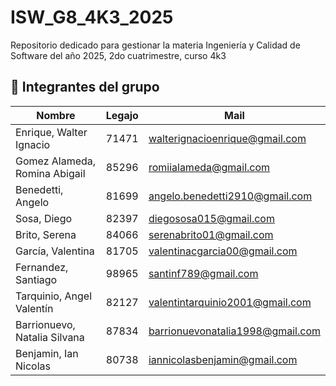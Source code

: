 # ISW_G8_4K3_2025
Repositorio dedicado para gestionar la materia Ingeniería y Calidad de Software del año 2025, 2do cuatrimestre, curso 4k3

## 📝 Integrantes del grupo
| Nombre | Legajo | Mail
| ------------ | ------------ | ------------ |  
| Enrique, Walter Ignacio | 71471 | walterignacioenrique@gmail.com |
| Gomez Alameda, Romina Abigail | 85296 | romiialameda@gmail.com | 
| Benedetti, Angelo | 81699 | angelo.benedetti2910@gmail.com |
| Sosa, Diego | 82397 | diegososa015@gmail.com |
| Brito, Serena | 84066 | serenabrito01@gmail.com |
| García, Valentina | 81705 | valentinacgarcia00@gmail.com |
| Fernandez, Santiago | 98965 | santinf789@gmail.com |
| Tarquinio, Angel Valentín | 82127 | valentintarquinio2001@gmail.com |
| Barrionuevo, Natalia Silvana | 87834 | barrionuevonatalia1998@gmail.com |
| Benjamin, Ian Nicolas | 80738 | iannicolasbenjamin@gmail.com |
